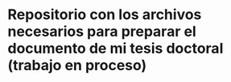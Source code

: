 # Repositorio con los archivos necesarios para preparar el documento de mi tesis doctoral (trabajo en proceso)
